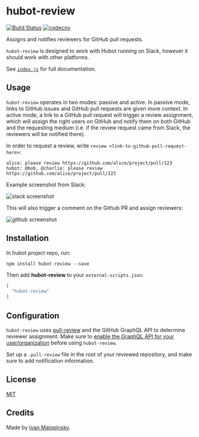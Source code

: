 # hubot-review

[![Build Status](https://travis-ci.org/imsky/hubot-review.svg?branch=master)](https://travis-ci.org/imsky/hubot-review) [![codecov](https://codecov.io/gh/imsky/hubot-review/branch/master/graph/badge.svg)](https://codecov.io/gh/imsky/hubot-review)

Assigns and notifies reviewers for GitHub pull requests.

`hubot-review` is designed to work with Hubot running on Slack, however it should work with other platforms.

See [`index.js`](index.js) for full documentation.

## Usage

`hubot-review` operates in two modes: passive and active. In passive mode, links to GitHub issues and GitHub pull requests are given more context. In active mode, a link to a GitHub pull request will trigger a review assignment, which will assign the right users on GitHub and notify them on both GitHub and the requesting medium (i.e. if the review request came from Slack, the reviewers will be notified there).

In order to request a review, write `review <link-to-github-pull-request-here>`:

```
alice: please review https://github.com/alice/project/pull/123
hubot: @bob, @charlie: please review https://github.com/alice/project/pull/123
```

Example screenshot from Slack:

![slack screenshot](https://raw.githubusercontent.com/imsky/hubot-review/master/docs/slack-screenshot.png)

This will also trigger a comment on the Github PR and assign reviewers:

![github screenshot](https://raw.githubusercontent.com/imsky/hubot-review/master/docs/github-screenshot.png)

## Installation

In hubot project repo, run:

`npm install hubot-review --save`

Then add **hubot-review** to your `external-scripts.json`:

```json
[
  "hubot-review"
]
```

## Configuration

`hubot-review` uses [pull-review](https://github.com/imsky/pull-review) and the GitHub GraphQL API to determine reviewer assignment. Make sure to [enable the GraphQL API for your user/organization](https://github.com/prerelease/agreement) before using `hubot-review`.

Set up a `.pull-review` file in the root of your reviewed repository, and make sure to add notification information.

## License

[MIT](http://opensource.org/licenses/MIT)

## Credits

Made by [Ivan Malopinsky](http://imsky.co).